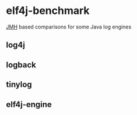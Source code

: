 # elf4j-benchmark

[JMH](https://github.com/openjdk/jmh) based comparisons for some Java log engines

## log4j

## logback

## tinylog

## elf4j-engine